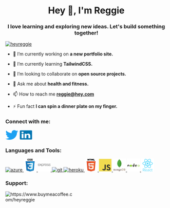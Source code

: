 <h1 align="center">Hey 👋, I'm Reggie</h1>
<h3 align="center">I love learning and exploring new ideas. Let's build something together!</h3>

<p align="left"> <a href="https://twitter.com/heyreggie" target="blank"><img src="https://img.shields.io/twitter/follow/heyreggie?logo=twitter&style=for-the-badge" alt="heyreggie" /></a> </p>

- 🔭 I’m currently working on **a new portfolio site.**

- 🌱 I’m currently learning **TailwindCSS.**

- 👯 I’m looking to collaborate on **open source projects.**

- 💬 Ask me about **health and fitness.**

- 📫 How to reach me **reggie@hey.com**

- ⚡ Fun fact **I can spin a dinner plate on my finger.**

<h3 align="left">Connect with me:</h3>
<p align="left">
<a href="https://twitter.com/heyreggie" target="blank"><img align="center" src="https://raw.githubusercontent.com/devicons/devicon/master/icons/twitter/twitter-original.svg" alt="heyreggie" height="30" width="40" /></a>
<a href="https://linkedin.com/in/linkedin.com/in/reginaldtraywick" target="blank"><img align="center" src="https://raw.githubusercontent.com/devicons/devicon/master/icons/linkedin/linkedin-original.svg" alt="linkedin.com/in/reginaldtraywick" height="30" width="40" /></a>
</p>

<h3 align="left">Languages and Tools:</h3>
<p align="left"> <a href="https://azure.microsoft.com/en-in/" target="_blank"> <img src="https://www.vectorlogo.zone/logos/microsoft_azure/microsoft_azure-icon.svg" alt="azure" width="40" height="40"/> </a> <a href="https://www.w3schools.com/css/" target="_blank"> <img src="https://raw.githubusercontent.com/devicons/devicon/master/icons/css3/css3-original-wordmark.svg" alt="css3" width="40" height="40"/> </a> <a href="https://expressjs.com" target="_blank"> <img src="https://raw.githubusercontent.com/devicons/devicon/master/icons/express/express-original-wordmark.svg" alt="express" width="40" height="40"/> </a> <a href="https://git-scm.com/" target="_blank"> <img src="https://www.vectorlogo.zone/logos/git-scm/git-scm-icon.svg" alt="git" width="40" height="40"/> </a> <a href="https://heroku.com" target="_blank"> <img src="https://www.vectorlogo.zone/logos/heroku/heroku-icon.svg" alt="heroku" width="40" height="40"/> </a> <a href="https://www.w3.org/html/" target="_blank"> <img src="https://raw.githubusercontent.com/devicons/devicon/master/icons/html5/html5-original-wordmark.svg" alt="html5" width="40" height="40"/> </a> <a href="https://developer.mozilla.org/en-US/docs/Web/JavaScript" target="_blank"> <img src="https://raw.githubusercontent.com/devicons/devicon/master/icons/javascript/javascript-original.svg" alt="javascript" width="40" height="40"/> </a> <a href="https://www.mongodb.com/" target="_blank"> <img src="https://raw.githubusercontent.com/devicons/devicon/master/icons/mongodb/mongodb-original-wordmark.svg" alt="mongodb" width="40" height="40"/> </a> <a href="https://nodejs.org" target="_blank"> <img src="https://raw.githubusercontent.com/devicons/devicon/master/icons/nodejs/nodejs-original-wordmark.svg" alt="nodejs" width="40" height="40"/> </a> <a href="https://reactjs.org/" target="_blank"> <img src="https://raw.githubusercontent.com/devicons/devicon/master/icons/react/react-original-wordmark.svg" alt="react" width="40" height="40"/> </a> </p>

<h3 align="left">Support:</h3>
<p><a href="https://www.buymeacoffee.com/https://www.buymeacoffee.com/heyreggie"> <img align="left" src="https://cdn.buymeacoffee.com/buttons/v2/default-yellow.png" height="50" width="210" alt="https://www.buymeacoffee.com/heyreggie" /></a></p><br><br>

